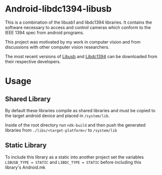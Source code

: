 Android-libdc1394-libusb
========================

This is a combination of the libusb1 and libdc1394 libraries.
It contains the software necessary to access
and control cameras which conform to the IEEE 1394 spec from 
android programs.

This project was motivated by my work in computer vision and
from discussions with other computer vision researchers.

The most recent versions of [Libusb](http://www.libusb.org/) 
and [Libdc1394](http://damien.douxchamps.net/ieee1394/libdc1394/) 
can be downloaded from their respective developers.

Usage
=====
Shared Library
--------------
By default these libraries compile as shared libraries and must
be copied to the target android device and placed in `/system/lib`.

Inside of the root directory run `ndk-build` and then push the 
generated libraries from `./libs/<target-platform>/` to `/system/lib`

Static Library
--------------

To include this library as a static into another project set the 
variables `LIBUSB_TYPE = STATIC` and `LIBDC_TYPE = STATIC` before 
including this library's Android.mk

